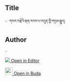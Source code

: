 ## Title
	- གསར་བརྗེའི་རྒན་རབས་པ་བདུན་གྱི་གཏམ་རྒྱུད།

## Author
	- 



[<img src="https://img.icons8.com/color/25/000000/edit-property.png"> Open in Editor](http://editor.openpecha.org/P000494)

[<img width="25" src="https://library.bdrc.io/icons/BUDA-small.svg"> Open in Buda](https://library.bdrc.io/show/bdr:IE0OPP000494)
